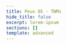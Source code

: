 ```yaml
---
title: Peux OS - TWMs
hide_title: false
excerpt: lorem-ipsum
sections: []
template: advanced
---
```

